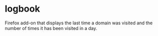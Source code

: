 # logbook
Firefox add-on that displays the last time a domain was visited and the number of times it has been visited in a day.
